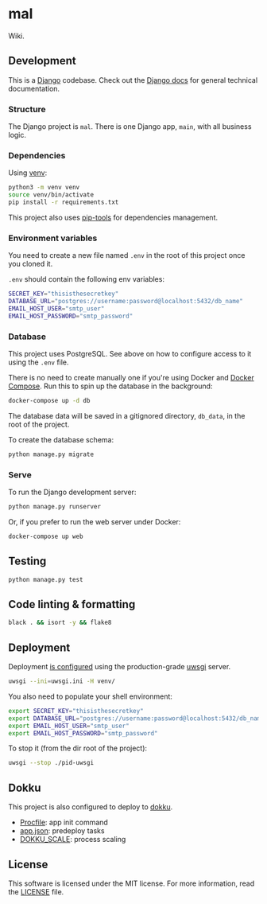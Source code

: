 # mal

Wiki.

## Development

This is a [Django](https://www.djangoproject.com/) codebase. Check out the
[Django docs](https://docs.djangoproject.com/) for general technical documentation.

### Structure

The Django project is `mal`. There is one Django app, `main`,  with all business logic.

### Dependencies

Using [venv](https://docs.python.org/3/library/venv.html):

```sh
python3 -m venv venv
source venv/bin/activate
pip install -r requirements.txt
```

This project also uses [pip-tools](https://github.com/jazzband/pip-tools) for
dependencies management.

### Environment variables

You need to create a new file named `.env` in the root of this project once you cloned it.

`.env` should contain the following env variables:

```sh
SECRET_KEY="thisisthesecretkey"
DATABASE_URL="postgres://username:password@localhost:5432/db_name"
EMAIL_HOST_USER="smtp_user"
EMAIL_HOST_PASSWORD="smtp_password"
```

### Database

This project uses PostgreSQL. See above on how to configure access to it using
the `.env` file.

There is no need to create manually one if you're using Docker and
[Docker Compose](https://docs.docker.com/compose/). Run this to spin up the
database in the background:

```sh
docker-compose up -d db
```

The database data will be saved in a gitignored directory, `db_data`, in the root of
the project.

To create the database schema:

```sh
python manage.py migrate
```

### Serve

To run the Django development server:

```sh
python manage.py runserver
```

Or, if you prefer to run the web server under Docker:

```sh
docker-compose up web
```

## Testing

```sh
python manage.py test
```

## Code linting & formatting

```sh
black . && isort -y && flake8
```

## Deployment

Deployment [is configured](uwsgi.ini) using the production-grade
[uwsgi](https://uwsgi-docs.readthedocs.io/en/latest/) server.

```sh
uwsgi --ini=uwsgi.ini -H venv/
```

You also need to populate your shell environment:

```sh
export SECRET_KEY="thisisthesecretkey"
export DATABASE_URL="postgres://username:password@localhost:5432/db_name"
export EMAIL_HOST_USER="smtp_user"
export EMAIL_HOST_PASSWORD="smtp_password"
```

To stop it (from the dir root of the project):

```sh
uwsgi --stop ./pid-uwsgi
```

## Dokku

This project is also configured to deploy to [dokku](http://dokku.viewdocs.io/dokku/).
* [Procfile](Procfile): app init command
* [app.json](app.json): predeploy tasks
* [DOKKU_SCALE](DOKKU_SCALE): process scaling

## License

This software is licensed under the MIT license.
For more information, read the [LICENSE](LICENSE) file.
